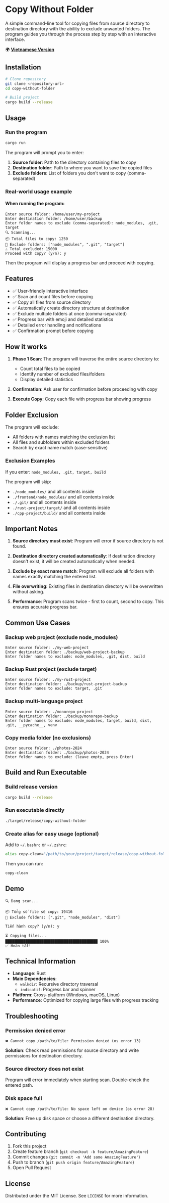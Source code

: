 # Copy Without Folder

A simple command-line tool for copying files from source directory to destination directory with the ability to exclude unwanted folders. The program guides you through the process step by step with an interactive interface.

🌍 **[Vietnamese Version](readme.vi.md)**

## Installation

```bash
# Clone repository  
git clone <repository-url>
cd copy-without-folder

# Build project
cargo build --release
```

## Usage

### Run the program

```bash
cargo run
```

The program will prompt you to enter:

1. **Source folder**: Path to the directory containing files to copy
2. **Destination folder**: Path to where you want to save the copied files  
3. **Exclude folders**: List of folders you don't want to copy (comma-separated)

### Real-world usage example

#### When running the program:

```
Enter source folder: /home/user/my-project
Enter destination folder: /home/user/backup
Enter folder names to exclude (comma-separated): node_modules, .git, target
🔍 Scanning...
📦 Total files to copy: 1250
🚫 Exclude folders: ["node_modules", ".git", "target"]
⚠️ Total excluded: 15000
Proceed with copy? (y/n): y
```

Then the program will display a progress bar and proceed with copying.

## Features

- ✅ User-friendly interactive interface
- ✅ Scan and count files before copying
- ✅ Copy all files from source directory
- ✅ Automatically create directory structure at destination
- ✅ Exclude multiple folders at once (comma-separated)
- ✅ Progress bar with emoji and detailed statistics
- ✅ Detailed error handling and notifications
- ✅ Confirmation prompt before copying

## How it works

1. **Phase 1 Scan**: The program will traverse the entire source directory to:
   - Count total files to be copied
   - Identify number of excluded files/folders
   - Display detailed statistics

2. **Confirmation**: Ask user for confirmation before proceeding with copy

3. **Execute Copy**: Copy each file with progress bar showing progress

## Folder Exclusion

The program will exclude:
- All folders with names matching the exclusion list
- All files and subfolders within excluded folders
- Search by exact name match (case-sensitive)

### Exclusion Examples

If you enter: `node_modules, .git, target, build`

The program will skip:
- `./node_modules/` and all contents inside
- `./frontend/node_modules/` and all contents inside  
- `./.git/` and all contents inside
- `./rust-project/target/` and all contents inside
- `./cpp-project/build/` and all contents inside

## Important Notes

1. **Source directory must exist**: Program will error if source directory is not found.

2. **Destination directory created automatically**: If destination directory doesn't exist, it will be created automatically when needed.

3. **Exclude by exact name match**: Program will exclude all folders with names exactly matching the entered list.

4. **File overwriting**: Existing files in destination directory will be overwritten without asking.

5. **Performance**: Program scans twice - first to count, second to copy. This ensures accurate progress bar.

## Common Use Cases

### Backup web project (exclude node_modules)
```
Enter source folder: ./my-web-project
Enter destination folder: ./backup/web-project-backup
Enter folder names to exclude: node_modules, .git, dist, build
```

### Backup Rust project (exclude target)
```
Enter source folder: ./my-rust-project  
Enter destination folder: ./backup/rust-project-backup
Enter folder names to exclude: target, .git
```

### Backup multi-language project
```
Enter source folder: ./monorepo-project
Enter destination folder: ./backup/monorepo-backup
Enter folder names to exclude: node_modules, target, build, dist, .git, __pycache__, venv
```

### Copy media folder (no exclusions)
```
Enter source folder: ./photos-2024
Enter destination folder: ./backup/photos-2024
Enter folder names to exclude: (leave empty, press Enter)
```

## Build and Run Executable

### Build release version
```bash
cargo build --release
```

### Run executable directly
```bash
./target/release/copy-without-folder
```

### Create alias for easy usage (optional)

Add to `~/.bashrc` or `~/.zshrc`:
```bash
alias copy-clean="/path/to/your/project/target/release/copy-without-folder"
```

Then you can run:
```bash
copy-clean
```

## Demo
```
🔍 Đang scan...

📦 Tổng số file sẽ copy: 19416
🚫 Exclude folders: [".git", "node_modules", "dist"]

Tiến hành copy? (y/n): y

⏳ Copying files...
█████████████████████████████████████████ 100%
✅ Hoàn tất!
```

## Technical Information

- **Language**: Rust
- **Main Dependencies**:
  - `walkdir`: Recursive directory traversal
  - `indicatif`: Progress bar and spinner
- **Platform**: Cross-platform (Windows, macOS, Linux)
- **Performance**: Optimized for copying large files with progress tracking

## Troubleshooting

### Permission denied error
```
❌ Cannot copy /path/to/file: Permission denied (os error 13)
```
**Solution**: Check read permissions for source directory and write permissions for destination directory.

### Source directory does not exist
Program will error immediately when starting scan. Double-check the entered path.

### Disk space full
```
❌ Cannot copy /path/to/file: No space left on device (os error 28)
```
**Solution**: Free up disk space or choose a different destination directory.

## Contributing

1. Fork this project
2. Create feature branch (`git checkout -b feature/AmazingFeature`)
3. Commit changes (`git commit -m 'Add some AmazingFeature'`)
4. Push to branch (`git push origin feature/AmazingFeature`)
5. Open Pull Request

## License

Distributed under the MIT License. See `LICENSE` for more information.
